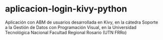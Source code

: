 # aplicacion-login-kivy-python
Aplicación con ABM de usuarios desarrollada en Kivy, en la cátedra Soporte a la Gestión de Datos con Programación Visual, en la Universidad Tecnológica Nacional Facultad Regional Rosario (UTN FRRo)
